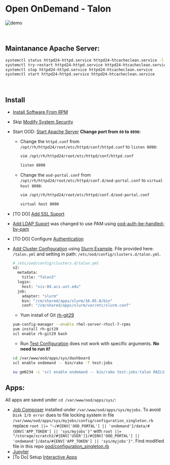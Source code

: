 # Open OnDemand - Talon


![demo](https://github.com/gmihaila/hpc_gateway/raw/master/misc/talon_oop_test.gif)

</br>

## Maintanance Apache Server:
 ```bash
 systemctl status httpd24-httpd.service httpd24-htcacheclean.service -l
 systemctl try-restart httpd24-httpd.service httpd24-htcacheclean.service
 systemctl stop httpd24-httpd.service httpd24-htcacheclean.service
 systemctl start httpd24-httpd.service httpd24-htcacheclean.service
 ```
 </br>

## Install
* [Install Software From RPM](https://osc.github.io/ood-documentation/master/installation/install-software.html#install-software-from-rpm)
* Skip [Modify System Security](https://osc.github.io/ood-documentation/master/installation/modify-system-security.html#modify-system-security)
* Start OOD: [Start Apache Server](https://osc.github.io/ood-documentation/master/installation/start-apache.html#start-apache)
  **Change port from `80` to `8090`:**
  * Change the `httpd.conf` from `/opt/rh/httpd24/root/etc/httpd/conf/httpd.conf` to `listen 8090`:
    ```bash
    vim /opt/rh/httpd24/root/etc/httpd/conf/httpd.conf

    listen 8090
    ```
  * Change the `ood-portal.conf` from `/opt/rh/httpd24/root/etc/httpd/conf.d/ood-portal.conf` to `virtual host 8090`:
    ```bash
    vim /opt/rh/httpd24/root/etc/httpd/conf.d/ood-portal.conf

    virtual host 8090
    ```
    
* [TO DO] [Add SSL Suport](https://osc.github.io/ood-documentation/master/installation/add-ssl.html#add-ssl-support)
* [Add LDAP Suport](https://osc.github.io/ood-documentation/master/installation/add-ldap.html#add-ldap-support) was changed to use PAM using [ood-auth-be-handled-by-pam](https://discourse.osc.edu/t/can-ood-auth-be-handled-by-pam/81)
* [TO DO] Configure [Authentication](https://osc.github.io/ood-documentation/master/authentication.html#authentication)
* [Add Cluster Configuration](https://osc.github.io/ood-documentation/master/installation/add-cluster-config.html#add-cluster-configuration-files) using [Slurm Example](https://osc.github.io/ood-documentation/master/installation/resource-manager/slurm.html#configure-slurm). File provided here: `/talon.yml` and setting in path: `/etc/ood/config/clusters.d/talon.yml`.
  ```bash
  # /etc/ood/config/clusters.d/talon.yml
  v2:
    metadata:
      title: "Talon3"
    login:
      host: "vis-04.acs.unt.edu"
    job:
      adapter: "slurm"
      bin: "/cm/shared/apps/slurm/16.05.8/bin"
      conf: "/cm/shared/apps/slurm/var/etc/slurm.conf"
  ```
  * Yum install of Git [rh-git29](https://www.softwarecollections.org/en/scls/rhscl/rh-git29/)
  ```bash
  yum-config-manager --enable rhel-server-rhscl-7-rpms
  yum install rh-git29
  scl enable rh-git29 bash
  ```
  * Run [Test Configuration](https://osc.github.io/ood-documentation/master/installation/resource-manager/test.html#test-configuration) does not work with specific arguments. **No need to run it!**
  ```bash
  cd /var/www/ood/apps/sys/dashboard
  scl enable ondemand -- bin/rake -T test:jobs
  
  su gm0234 -c 'scl enable ondemand -- bin/rake test:jobs:talon RAILS_ENV=production'
  ```
 
## Apps:
All apps are saved under `cd /var/www/ood/apps/sys/`:
* [Job Composer](https://osc.github.io/ood-documentation/master/applications/job-composer.html#job-composer-app) installed under `/var/www/ood/apps/sys/myjobs`. To avoid `Disk I/O error` dues to file locking system in file `/var/www/ood/apps/sys/myjobs/config/configuration_singleton.rb` replace `root ||= "~/#{ENV['OOD_PORTAL'] || 'ondemand'}/data/#{ENV['APP_TOKEN'] || 'sys/myjobs'}"` with `root ||= "/storage/scratch2/#{ENV['USER']}/#{ENV['OOD_PORTAL'] || 'ondemand'}/data/#{ENV['APP_TOKEN'] || 'sys/myjobs'}"`. Find modified file in this repo [ood/configuration_singleton.rb](https://github.com/gmihaila/hpc_gateway/blob/master/ood/configuration_singleton.rb)
* [Jupyter](https://github.com/OSC/bc_example_jupyter)
* [To Do] Setup [Interactive Apps](https://osc.github.io/ood-documentation/master/app-development/interactive/setup.html#setup-interactive-apps)

  

